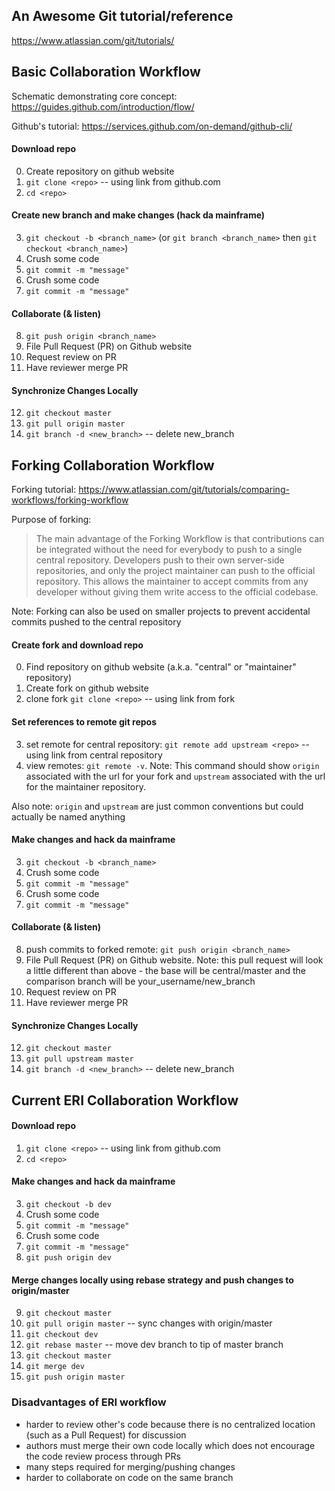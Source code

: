 ## An Awesome Git tutorial/reference
https://www.atlassian.com/git/tutorials/

## Basic Collaboration Workflow
Schematic demonstrating core concept: https://guides.github.com/introduction/flow/

Github's tutorial: https://services.github.com/on-demand/github-cli/
#### Download repo
0. Create repository on github website
1. `git clone <repo>` -- using link from github.com
2. `cd <repo>`
#### Create new branch and make changes (hack da mainframe)
3. `git checkout -b <branch_name>` (or `git branch <branch_name>` then `git checkout <branch_name>`)
4. Crush some code
5. `git commit -m "message"`
6. Crush some code
7. `git commit -m "message"`
#### Collaborate (& listen)
8. `git push origin <branch_name>`
9. File Pull Request (PR) on Github website
10. Request review on PR
11. Have reviewer merge PR
#### Synchronize Changes Locally
12. `git checkout master`
13. `git pull origin master`
14. `git branch -d <new_branch>` -- delete new_branch

## Forking Collaboration Workflow
Forking tutorial: https://www.atlassian.com/git/tutorials/comparing-workflows/forking-workflow

Purpose of forking:
> The main advantage of the Forking Workflow is that contributions can be integrated without the need for everybody to push to a single central repository. Developers push to their own server-side repositories, and only the project maintainer can push to the official repository. This allows the maintainer to accept commits from any developer without giving them write access to the official codebase.

Note: Forking can also be used on smaller projects to prevent accidental commits pushed to the central repository
#### Create fork and download repo
0. Find repository on github website (a.k.a. "central" or "maintainer" repository) 
1. Create fork on github website
2. clone fork `git clone <repo>` -- using link from fork
#### Set references to remote git repos
3. set remote for central repository: `git remote add upstream <repo>` -- using link from central repository
4. view remotes: `git remote -v`. 
Note: This command should show `origin` associated with the url for your fork and `upstream` associated with the url for the maintainer repository.

Also note: `origin` and `upstream` are just common conventions but could actually be named anything 
#### Make changes and hack da mainframe
3. `git checkout -b <branch_name>`
4. Crush some code
5. `git commit -m "message"`
6. Crush some code
7. `git commit -m "message"`
#### Collaborate (& listen)
8. push commits to forked remote: `git push origin <branch_name>`
9. File Pull Request (PR) on Github website. 
Note: this pull request will look a little different than above - the base will be central/master and the comparison branch will be your_username/new_branch
10. Request review on PR
11. Have reviewer merge PR
#### Synchronize Changes Locally
12. `git checkout master`
13. `git pull upstream master`
14. `git branch -d <new_branch>` -- delete new_branch

## Current ERI Collaboration Workflow

#### Download repo
1. `git clone <repo>` -- using link from github.com
2. `cd <repo>`
#### Make changes and hack da mainframe
3. `git checkout -b dev`
4. Crush some code
5. `git commit -m "message"`
6. Crush some code
7. `git commit -m "message"`
8. `git push origin dev`
#### Merge changes locally using rebase strategy and push changes to origin/master
9. `git checkout master`
10. `git pull origin master` -- sync changes with origin/master
11. `git checkout dev`
12. `git rebase master` -- move dev branch to tip of master branch
13. `git checkout master`
14. `git merge dev`
15. `git push origin master`

### Disadvantages of ERI workflow
- harder to review other's code because there is no centralized location (such as a Pull Request) for discussion
- authors must merge their own code locally which does not encourage the code review process through PRs
- many steps required for merging/pushing changes
- harder to collaborate on code on the same branch

